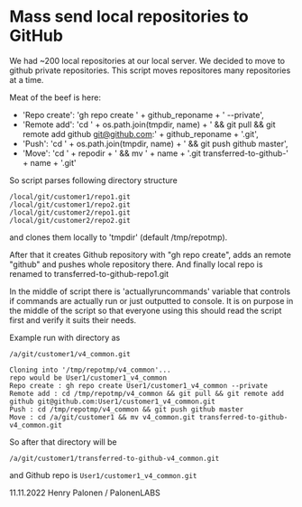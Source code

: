 # Mass send local repositories to GitHub

We had ~200 local repositories at our local server. We decided to move to github private repositories.
This script moves repositores many repositories at a time.

Meat of the beef is here:

- 'Repo create': 'gh repo create ' + github_reponame + ' --private',
- 'Remote add': 'cd ' + os.path.join(tmpdir, name) + ' && git pull && git remote add github git@github.com:' + github_reponame + '.git',
- 'Push': 'cd ' + os.path.join(tmpdir, name) + ' && git push github master',
- 'Move': 'cd ' + repodir + ' && mv ' + name + '.git transferred-to-github-' + name + '.git'

So script parses following directory structure
```
/local/git/customer1/repo1.git
/local/git/customer1/repo2.git
/local/git/customer2/repo1.git
/local/git/customer2/repo2.git
```
and clones them locally to 'tmpdir' (default /tmp/repotmp).

After that it creates Github repository with "gh repo create", adds an remote "github" and pushes whole repository there.
And finally local repo is renamed to transferred-to-github-repo1.git

In the middle of script there is 'actuallyruncommands' variable that controls if commands are actually run or just outputted to console.
It is on purpose in the middle of the script so that everyone using this should read the script first and verify it suits their needs.

Example run with directory as
```
/a/git/customer1/v4_common.git

Cloning into '/tmp/repotmp/v4_common'...
repo would be User1/customer1_v4_common
Repo create : gh repo create User1/customer1_v4_common --private
Remote add : cd /tmp/repotmp/v4_common && git pull && git remote add github git@github.com:User1/customer1_v4_common.git
Push : cd /tmp/repotmp/v4_common && git push github master
Move : cd /a/git/customer1 && mv v4_common.git transferred-to-github-v4_common.git
```
So after that directory will be
```
/a/git/customer1/transferred-to-github-v4_common.git
```

and Github repo is ```User1/customer1_v4_common.git```

11.11.2022 Henry Palonen / PalonenLABS
